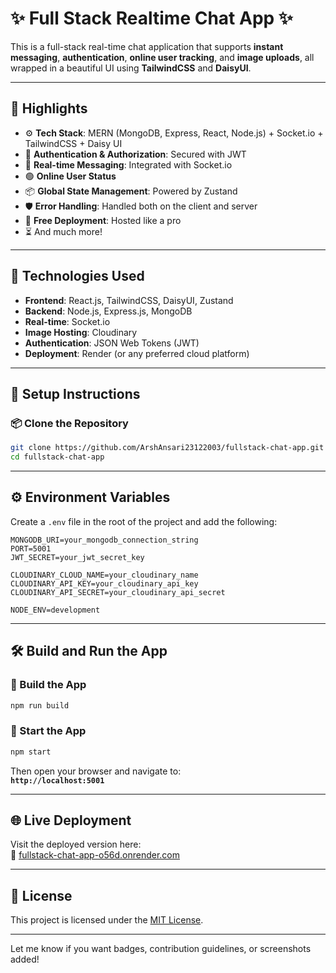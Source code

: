 # ✨ Full Stack Realtime Chat App ✨

This is a full-stack real-time chat application that supports **instant messaging**, **authentication**, **online user tracking**, and **image uploads**, all wrapped in a beautiful UI using **TailwindCSS** and **DaisyUI**.

---

## 🌟 Highlights

- ⚙️ **Tech Stack**: MERN (MongoDB, Express, React, Node.js) + Socket.io + TailwindCSS + Daisy UI  
- 🔐 **Authentication & Authorization**: Secured with JWT  
- 💬 **Real-time Messaging**: Integrated with Socket.io  
- 🟢 **Online User Status**  
- 📦 **Global State Management**: Powered by Zustand  
- 🛡️ **Error Handling**: Handled both on the client and server  
- 🚀 **Free Deployment**: Hosted like a pro  
- ⏳ And much more!

---

## 🧰 Technologies Used

- **Frontend**: React.js, TailwindCSS, DaisyUI, Zustand  
- **Backend**: Node.js, Express.js, MongoDB  
- **Real-time**: Socket.io  
- **Image Hosting**: Cloudinary  
- **Authentication**: JSON Web Tokens (JWT)  
- **Deployment**: Render (or any preferred cloud platform)  

---

## 📁 Setup Instructions

### 📦 Clone the Repository

```bash
git clone https://github.com/ArshAnsari23122003/fullstack-chat-app.git
cd fullstack-chat-app
```

---

## ⚙️ Environment Variables

Create a `.env` file in the root of the project and add the following:

```env
MONGODB_URI=your_mongodb_connection_string
PORT=5001
JWT_SECRET=your_jwt_secret_key

CLOUDINARY_CLOUD_NAME=your_cloudinary_name
CLOUDINARY_API_KEY=your_cloudinary_api_key
CLOUDINARY_API_SECRET=your_cloudinary_api_secret

NODE_ENV=development
```

---

## 🛠️ Build and Run the App

### 📌 Build the App

```bash
npm run build
```

### 🚀 Start the App

```bash
npm start
```

Then open your browser and navigate to:  
**`http://localhost:5001`**

---

## 🌐 Live Deployment

Visit the deployed version here:  
🔗 [fullstack-chat-app-o56d.onrender.com](https://fullstack-chat-app-o56d.onrender.com)

---

## 📄 License

This project is licensed under the [MIT License](LICENSE).

---

Let me know if you want badges, contribution guidelines, or screenshots added!
